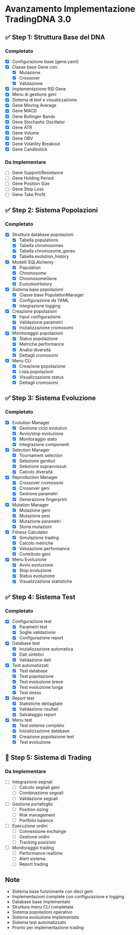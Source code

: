 # Avanzamento Implementazione TradingDNA 3.0

## ✅ Step 1: Struttura Base del DNA

### Completato
- [x] Configurazione base (gene.yaml)
- [x] Classe base Gene con:
  - [x] Mutazione
  - [x] Crossover
  - [x] Valutazione
- [x] Implementazione RSI Gene
- [x] Menu di gestione geni
- [x] Sistema di test e visualizzazione
- [x] Gene Moving Average
- [x] Gene MACD
- [x] Gene Bollinger Bands
- [x] Gene Stochastic Oscillator
- [x] Gene ATR
- [x] Gene Volume
- [x] Gene OBV
- [x] Gene Volatility Breakout
- [x] Gene Candlestick

### Da Implementare
- [ ] Gene Support/Resistance
- [ ] Gene Holding Period
- [ ] Gene Position Size
- [ ] Gene Stop Loss
- [ ] Gene Take Profit

## ✅ Step 2: Sistema Popolazioni

### Completato
- [x] Struttura database popolazioni
  - [x] Tabella populations
  - [x] Tabella chromosomes
  - [x] Tabella chromosome_genes
  - [x] Tabella evolution_history
- [x] Modelli SQLAlchemy
  - [x] Population
  - [x] Chromosome
  - [x] ChromosomeGene
  - [x] EvolutionHistory
- [x] Sistema base popolazioni
  - [x] Classe base PopulationManager
  - [x] Configurazione da YAML
  - [x] Integrazione logging
- [x] Creazione popolazioni
  - [x] Input configurazione
  - [x] Validazione parametri
  - [x] Inizializzazione cromosomi
- [x] Monitoraggio popolazioni
  - [x] Status popolazione
  - [x] Metriche performance
  - [x] Analisi diversità
  - [x] Dettagli cromosomi
- [x] Menu CLI
  - [x] Creazione popolazione
  - [x] Lista popolazioni
  - [x] Visualizzazione status
  - [x] Dettagli cromosomi

## ✅ Step 3: Sistema Evoluzione

### Completato
- [x] Evolution Manager
  - [x] Gestione ciclo evolutivo
  - [x] Avvio/stop evoluzione
  - [x] Monitoraggio stato
  - [x] Integrazione componenti
- [x] Selection Manager
  - [x] Tournament selection
  - [x] Selezione genitori
  - [x] Selezione sopravvissuti
  - [x] Calcolo diversità
- [x] Reproduction Manager
  - [x] Crossover cromosomi
  - [x] Crossover geni
  - [x] Gestione parametri
  - [x] Generazione fingerprint
- [x] Mutation Manager
  - [x] Mutazione geni
  - [x] Mutazione pesi
  - [x] Mutazione parametri
  - [x] Storia mutazioni
- [x] Fitness Calculator
  - [x] Simulazione trading
  - [x] Calcolo metriche
  - [x] Valutazione performance
  - [x] Contributo geni
- [x] Menu Evoluzione
  - [x] Avvio evoluzione
  - [x] Stop evoluzione
  - [x] Status evoluzione
  - [x] Visualizzazione statistiche

## ✅ Step 4: Sistema Test

### Completato
- [x] Configurazione test
  - [x] Parametri test
  - [x] Soglie validazione
  - [x] Configurazione report
- [x] Database test
  - [x] Inizializzazione automatica
  - [x] Dati sintetici
  - [x] Validazione dati
- [x] Test automatizzati
  - [x] Test database
  - [x] Test popolazione
  - [x] Test evoluzione breve
  - [x] Test evoluzione lunga
  - [x] Test stress
- [x] Report test
  - [x] Statistiche dettagliate
  - [x] Validazione risultati
  - [x] Salvataggio report
- [x] Menu test
  - [x] Test sistema completo
  - [x] Inizializzazione database
  - [x] Creazione popolazione test
  - [x] Test evoluzione

## 🔄 Step 5: Sistema di Trading

### Da Implementare
- [ ] Integrazione segnali
  - [ ] Calcolo segnali geni
  - [ ] Combinazione segnali
  - [ ] Validazione segnali
- [ ] Gestione portafoglio
  - [ ] Position sizing
  - [ ] Risk management
  - [ ] Portfolio balance
- [ ] Esecuzione ordini
  - [ ] Connessione exchange
  - [ ] Gestione ordini
  - [ ] Tracking posizioni
- [ ] Monitoraggio trading
  - [ ] Performance realtime
  - [ ] Alert sistema
  - [ ] Report trading

## Note
- Sistema base funzionante con dieci geni
- Implementazioni complete con configurazione e logging
- Database base implementato
- Struttura menu CLI completata
- Sistema popolazioni operativo
- Sistema evoluzione implementato
- Sistema test automatizzato
- Pronto per implementazione trading

